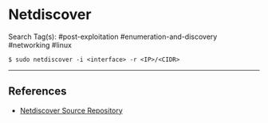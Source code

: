 # Netdiscover

Search Tag(s): #post-exploitation #enumeration-and-discovery #networking #linux

```
$ sudo netdiscover -i <interface> -r <IP>/<CIDR>
```

---
## References

- [Netdiscover Source Repository](https://github.com/netdiscover-scanner/netdiscover)